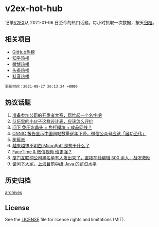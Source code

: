 # v2ex-hot-hub

 记录[V2EX](https://www.v2ex.com/)从 2021-01-06 日至今的热门话题。每小时抓取一次数据，按天[归档](archives)。
 
 ## 相关项目

- [GitHub热榜](https://github.com/lonnyzhang423/github-hot-hub)
- [知乎热榜](https://github.com/lonnyzhang423/zhihu-hot-hub)
- [微博热榜](https://github.com/lonnyzhang423/weibo-hot-hub)
- [头条热榜](https://github.com/lonnyzhang423/toutiao-hot-hub)
- [抖音热榜](https://github.com/lonnyzhang423/douyin-hot-hub)


 `更新时间：2021-08-27 20:13:24 +0800`

## 热议话题

1. [准备参加公司的开发者大赛，帮忙起一个名字吧](https://www.v2ex.com/t/798281)
1. [队伍里的小伙子这样设计表，应该怎么评价](https://www.v2ex.com/t/798305)
1. [问下 免压水晶头 = 免打模块 + 成品网线？](https://www.v2ex.com/t/798266)
1. [CNNIC 报告显示中国网站数量逐年下降，微信公众号应该「居功至伟」](https://www.v2ex.com/t/798288)
1. [树莓派](https://www.v2ex.com/t/798219)
1. [越来越搞不明白 Micro$oft 是想干什么了](https://www.v2ex.com/t/798220)
1. [FaceTime & 微信视频 谁更强？](https://www.v2ex.com/t/798310)
1. [厦门互联网公司黑名单有人发出来了，直接在线编辑 500 余人，战况激励](https://www.v2ex.com/t/798356)
1. [请问下大家，上海目前中级 Java 的薪资水平](https://www.v2ex.com/t/798212)

## 历史归档

[archives](archives)

## License

See the [LICENSE](LICENSE) file for license rights and limitations (MIT).
